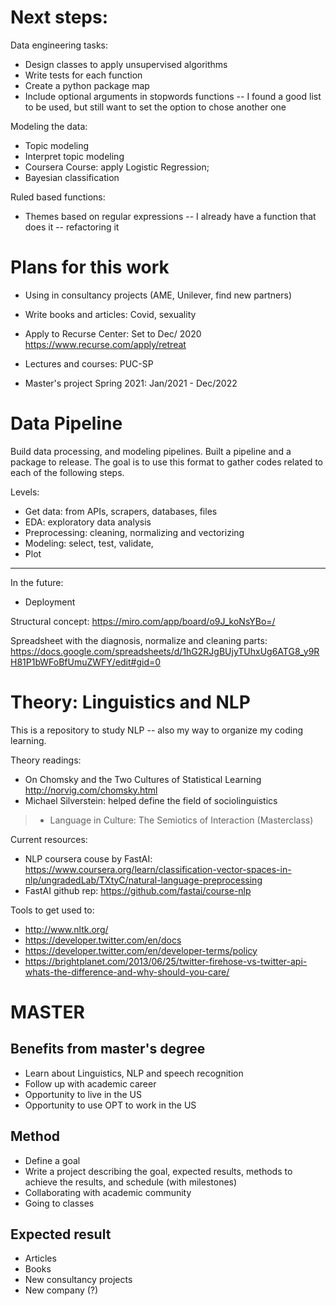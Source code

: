 # Next steps:

Data engineering tasks:

* Design classes to apply unsupervised algorithms
* Write tests for each function
* Create a python package map
* Include optional arguments in stopwords functions -- I found a good list to be used, but still want to set the option to chose another one


Modeling the data:

* Topic modeling
* Interpret topic modeling
* Coursera Course: apply Logistic Regression;
* Bayesian classification


Ruled based functions:

* Themes based on regular expressions -- I already have a function that does it -- refactoring it


# Plans for this work
* Using in consultancy projects (AME, Unilever, find new partners)

* Write books and articles: Covid, sexuality

* Apply to Recurse Center:
Set to Dec/ 2020
https://www.recurse.com/apply/retreat

* Lectures and courses: PUC-SP

* Master's project 
Spring 2021: Jan/2021 - Dec/2022




# Data Pipeline

Build data processing, and modeling pipelines. Built a 
pipeline and a package to release. The goal is to use this format to gather codes related to each of the following steps. 

Levels:
- Get data: from APIs, scrapers, databases, files
- EDA: exploratory data analysis
- Preprocessing: cleaning, normalizing and vectorizing
- Modeling: select, test, validate,
- Plot
---
In the future:
- Deployment

Structural concept: https://miro.com/app/board/o9J_koNsYBo=/

Spreadsheet with the diagnosis, normalize and cleaning parts: https://docs.google.com/spreadsheets/d/1hG2RJgBUjyTUhxUg6ATG8_y9RH81P1bWFoBfUmuZWFY/edit#gid=0




# Theory: Linguistics and NLP
This is a repository to study NLP -- also my way to organize my coding learning.


Theory readings:
* On Chomsky and the Two Cultures of Statistical Learning
http://norvig.com/chomsky.html
* Michael Silverstein: helped define the field of sociolinguistics
> * Language in Culture: The Semiotics of Interaction (Masterclass)

Current resources:
* NLP coursera couse by FastAI: https://www.coursera.org/learn/classification-vector-spaces-in-nlp/ungradedLab/TXtyC/natural-language-preprocessing
* FastAI github rep: https://github.com/fastai/course-nlp


Tools to get used to:
* http://www.nltk.org/
* https://developer.twitter.com/en/docs
* https://developer.twitter.com/en/developer-terms/policy
* https://brightplanet.com/2013/06/25/twitter-firehose-vs-twitter-api-whats-the-difference-and-why-should-you-care/


# MASTER

## Benefits from master's degree
* Learn about Linguistics, NLP and speech recognition
* Follow up with academic career 
* Opportunity to live in the US
* Opportunity to use OPT to work in the US


## Method
* Define a goal
* Write a project describing the goal, expected results, methods to achieve the results, and schedule (with milestones)
* Collaborating with academic community
* Going to classes

## Expected result
* Articles
* Books
* New consultancy projects
* New company (?)
